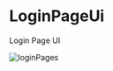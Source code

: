# LoginPageUi
Login Page UI



![loginPages](https://user-images.githubusercontent.com/61373662/125195229-6dba3100-e272-11eb-84d4-c6c985a35ca0.gif)
